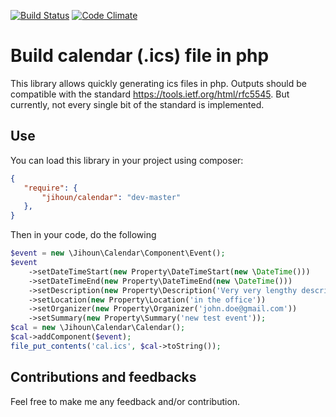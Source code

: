 [![Build Status](https://travis-ci.org/jihoun/calendar.svg?branch=master)](https://travis-ci.org/jihoun/calendar) [![Code Climate](https://codeclimate.com/github/jihoun/calendar/badges/gpa.svg)](https://codeclimate.com/github/jihoun/calendar)
# Build calendar (.ics) file in php
This library allows quickly generating ics files in php.
Outputs should be compatible with the standard https://tools.ietf.org/html/rfc5545.
But currently, not every single bit of the standard is implemented.
## Use
You can load this library in your project using composer:
```json
{
   "require": {
       "jihoun/calendar": "dev-master"
   },
}
```
Then in your code, do the following
```php
$event = new \Jihoun\Calendar\Component\Event();
$event
    ->setDateTimeStart(new Property\DateTimeStart(new \DateTime()))
    ->setDateTimeEnd(new Property\DateTimeEnd(new \DateTime()))
    ->setDescription(new Property\Description('Very very lengthy description'))
    ->setLocation(new Property\Location('in the office'))
    ->setOrganizer(new Property\Organizer('john.doe@gmail.com'))
    ->setSummary(new Property\Summary('new test event'));
$cal = new \Jihoun\Calendar\Calendar();
$cal->addComponent($event);
file_put_contents('cal.ics', $cal->toString());
```
## Contributions and feedbacks
Feel free to make me any feedback and/or contribution.
